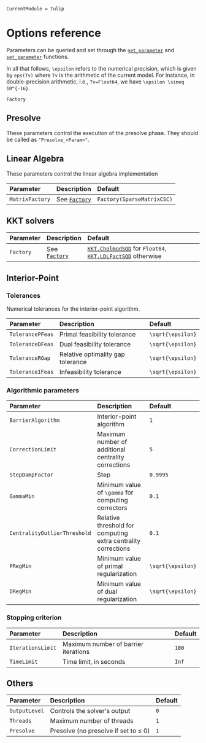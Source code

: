 ```@meta
CurrentModule = Tulip
```

# Options reference

Parameters can be queried and set through the [`get_parameter`](@ref) and [`set_parameter`](@ref) functions.

In all that follows, ``\epsilon`` refers to the numerical precision, which is given by `eps(Tv)` where `Tv` is the arithmetic of the current model.
For instance, in double-precision arithmetic, i.e., `Tv=Float64`, we have ``\epsilon \simeq 10^{-16}``.

```@docs
Factory
```

## Presolve

These parameters control the execution of the presolve phase.
They should be called as `"Presolve_<Param>"`.


## Linear Algebra

These parameters control the linear algebra implementation

| Parameter | Description | Default |
|:----------|:------------|:--------|
| `MatrixFactory` | See [`Factory`](@ref) | `Factory(SparseMatrixCSC)`


## KKT solvers

| Parameter | Description | Default |
|:----------|:------------|:--------|
| `Factory` | See [`Factory`](@ref) | [`KKT.CholmodSQD`](@ref) for `Float64`, [`KKT.LDLFactSQD`](@ref) otherwise |

## Interior-Point

### Tolerances

Numerical tolerances for the interior-point algorithm.

| Parameter | Description | Default |
|:----------|:------------|:--------|
| `TolerancePFeas` | Primal feasibility tolerance | ``\sqrt{\epsilon}``
| `ToleranceDFeas` | Dual feasibility tolerance | ``\sqrt{\epsilon}``
| `ToleranceRGap`  | Relative optimality gap tolerance | ``\sqrt{\epsilon}``
| `ToleranceIFeas` | Infeasibility tolerance | ``\sqrt{\epsilon}``

### Algorithmic parameters

| Parameter | Description | Default |
|:----------|:------------|:--------|
| `BarrierAlgorithm` | Interior-point algorithm | `1` |
| `CorrectionLimit` | Maximum number of additional centrality corrections | `5` |
| `StepDampFactor` | Step | `0.9995` |
| `GammaMin` | Minimum value of ``\gamma`` for computing correctors | `0.1`
| `CentralityOutlierThreshold` | Relative threshold for computing extra centrality corrections | `0.1`
| `PRegMin` | Minimum value of primal regularization | ``\sqrt{\epsilon}`` |
| `DRegMin` | Minimum value of dual regularization | ``\sqrt{\epsilon}``

### Stopping criterion

| Parameter | Description | Default |
|:----------|:------------|:--------|
| `IterationsLimit` | Maximum number of barrier iterations | `100` |
| `TimeLimit` | Time limit, in seconds | `Inf` |

## Others

| Parameter | Description | Default |
|:----------|:------------|:--------|
| `OutputLevel` | Controls the solver's output | `0` |
| `Threads` | Maximum number of threads | `1` |
| `Presolve` | Presolve (no presolve if set to ≤ 0) | `1` |